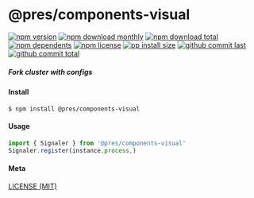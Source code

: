 # @pres/components-visual

[![npm version][badge-npm-version]][url-npm]
[![npm download monthly][badge-npm-download-monthly]][url-npm]
[![npm download total][badge-npm-download-total]][url-npm]
[![npm dependents][badge-npm-dependents]][url-github]
[![npm license][badge-npm-license]][url-npm]
[![pp install size][badge-pp-install-size]][url-pp]
[![github commit last][badge-github-last-commit]][url-github]
[![github commit total][badge-github-commit-count]][url-github]

[//]: <> (Shields)

[badge-npm-version]: https://flat.badgen.net/npm/v/@pres/components-visual

[badge-npm-download-monthly]: https://flat.badgen.net/npm/dm/@pres/components-visual

[badge-npm-download-total]:https://flat.badgen.net/npm/dt/@pres/components-visual

[badge-npm-dependents]: https://flat.badgen.net/npm/dependents/@pres/components-visual

[badge-npm-license]: https://flat.badgen.net/npm/license/@pres/components-visual

[badge-pp-install-size]: https://flat.badgen.net/packagephobia/install/@pres/components-visual

[badge-github-last-commit]: https://flat.badgen.net/github/last-commit/hoyeungw/pres

[badge-github-commit-count]: https://flat.badgen.net/github/commits/hoyeungw/pres

[//]: <> (Link)

[url-npm]: https://npmjs.org/package/@pres/components-visual

[url-pp]: https://packagephobia.now.sh/result?p=@pres/components-visual

[url-github]: https://github.com/hoyeungw/pres

##### Fork cluster with configs

#### Install

```console
$ npm install @pres/components-visual
```

#### Usage

```js
import { Signaler } from '@pres/components-visual'
Signaler.register(instance,process,)
```

#### Meta

[LICENSE (MIT)](LICENSE)
